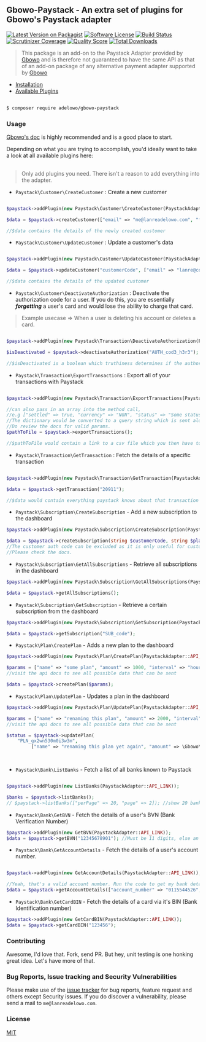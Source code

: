 ## Gbowo-Paystack - An extra set of plugins for Gbowo's Paystack adapter

[![Latest Version on Packagist](https://img.shields.io/packagist/v/adelowo/gbowo-paystack.svg?style=flat-square)](https://packagist.org/packages/adelowo/gbowo-paystack)
[![Software License](https://img.shields.io/badge/license-MIT-brightgreen.svg?style=flat-square)](LICENSE.md)
[![Build Status](https://img.shields.io/travis/adelowo/gbowo-paystack/master.svg?style=flat-square)](https://travis-ci.org/adelowo/gbowo-paystack)
[![Scrutinizer Coverage](https://img.shields.io/scrutinizer/coverage/g/adelowo/gbowo-paystack.svg?style=flat-square)](https://scrutinizer-ci.com/g/adelowo/gbowo-paystack/?branch=master)
[![Quality Score](https://img.shields.io/scrutinizer/g/adelowo/gbowo-paystack.svg?style=flat-square)](https://scrutinizer-ci.com/g/adelowo/gbowo-paystack)
[![Total Downloads](https://img.shields.io/packagist/dt/adelowo/gbowo-paystack.svg?style=flat-square)](https://packagist.org/packages/adelowo/gbowo-paystack)

> This package is an add-on to the Paystack Adapter provided by [Gbowo][gbowo] and is therefore not guaranteed to have the same API as that of an add-on package of any alternative payment adapter supported by [Gbowo][gbowo]

- [Installation](#install)
- [Available Plugins](#plugins)


<h2 id="install"></h2>

```bash
$ composer require adelowo/gbowo-paystack
```
### Usage

[Gbowo's doc][gbowo] is highly recommended and is a good place to start.

Depending on what you are trying to accomplish, you'd ideally want to take a look at all available plugins here:

<h2 id="plugins"></h2>

> Only add plugins you need. There isn't a reason to add everything into the adapter.

- `Paystack\Customer\CreateCustomer` : Create a new customer

```php

$paystack->addPlugin(new Paystack\Customer\CreateCustomer(PaystackAdapter::API_LINK));

$data = $paystack->createCustomer(["email" => "me@lanreadelowo.com", "first_name" => "Lanre", "last_name" => "Adelowo"]);

//$data contains the details of the newly created customer

```

- `Paystack\Customer\UpdateCustomer` : Update a customer's data

```php

$paystack->addPlugin(new Paystack\Customer\UpdateCustomer(PaystackAdapter::API_LINK));

$data = $paystack->updateCustomer("customerCode", ["email" => "lanre@coolstartup.com"]);

//$data contains the details of the updated customer

```

- `Paystack\Customer\DeactivateAuthorization` : Deactivate the authorization code for a user. If you do this, you are essentially ___forgetting___ a user's card and would lose the ability to charge that card.
 
> Example usecase => When a user is deleting his account or deletes a card.

```php

$paystack->addPlugin(new Paystack\Transaction\DeactivateAuthorization(PaystackAdapter::API_LINK));

$isDeactivated = $paystack->deactivateAuthorization("AUTH_cod3_h3r3");

//$isDeactivated is a boolean which truthiness determines if the authorization code was succesffuly deactivated
```

- `Paystack\Transaction\ExportTransactions` : Export all of your transactions with Paystack

```php

$paystack->addPlugin(new Paystack\Transaction\ExportTransactions(PaystackAdapter::API_LINK));

//can also pass in an array into the method call,
//e.g ["settled" => true, "currency" => "NGN", "status" => "Some status"]
//The dictionary would be converted to a query string which is sent alongside the request. 
//Do review the docs for valid params.
$pathToFile = $paystack->exportTransactions();

//$pathToFile would contain a link to a csv file which you then have to download
```

- `Paystack\Transaction\GetTransaction` : Fetch the details of a specific transaction

```php

$paystack->addPlugin(new Paystack\Transaction\GetTransaction(PaystackAdapter::API_LINK));

$data = $paystack->getTransaction("20911");

//$data would contain everything paystack knows about that transaction
```

- `Paystack\Subscription\CreateSubscription` - Add a new subscription to the dashboard

```php
$paystack->addPlugin(new Paystack\Subscription\CreateSubscription(PaystackAdapter::API_LINK));

$data = $paystack->createSubscription(string $customerCode, string $planCode, string $customerAuthCode = "");
//The customer auth code can be excluded as it is only useful for customers with multiple authorizations.
//Please check the docs.

```

- `Paystack\Subscription\GetAllSubscriptions` - Retrieve all subscriptions in the dashboard

```php
$paystack->addPlugin(new Paystack\Subscription\GetAllSubscriptions(PaystackAdapter::API_LINK));

$data = $paystack->getAllSubscriptions();

```

- `Paystack\Subscription\GetSubscription` - Retrieve a certain subscription from the dashboard

```php
$paystack->addPlugin(new Paystack\Subscription\GetSubscription(PaystackAdapter::API_LINK));

$data = $paystack->getSubscription("SUB_code");

```

- `Paystack\Plan\CreatePlan` - Adds a new plan to the dashboard

```php
$paystack->addPlugin(new Paystack\Plan\CreatePlan(PaystackAdapter::API_LINK));

$params = ["name" => "some plan", "amount" => 1000, "interval" => "hourly"];
//visit the api docs to see all possible data that can be sent

$data = $paystack->createPlan($params);

```

- `Paystack\Plan\UpdatePlan` - Updates a plan in the dashboard

```php
$paystack->addPlugin(new Paystack\Plan\UpdatePlan(PaystackAdapter::API_LINK));

$params = ["name" => "renaming this plan", "amount" => 2000, "interval" => "weekly"];
//visit the api docs to see all possible data that can be sent

$status = $paystack->updatePlan(
	"PLN_gx2wn530m0i3w3m",
         ["name" => "renaming this plan yet again", "amount" => \Gbowo\toKobo(200000), "interval" => "weekly"]);

	
```

- `Paystack\Bank\ListBanks` - Fetch a list of all banks known to Paystack

```php

$paystack->addPlugin(new ListBanks(PaystackAdapter::API_LINK));

$banks = $paystack->listBanks();
// $paystack->listBanks(["perPage" => 20, "page" => 2]); //show 20 banks and show results from the second page (the results are paginated) 

```


- `Paystack\Bank\GetBVN` - Fetch the details of a user's BVN (Bank Verification Number)

```php
$paystack->addPlugin(new GetBVN(PaystackAdapter::API_LINK));
$data = $paystack->getBVN("12345678901"); //Must be 11 digits, else an exception is thrown
```


- `Paystack\Bank\GetAccountDetails` - Fetch the details of a user's account number.

```php

$paystack->addPlugin(new GetAccountDetails(PaystackAdapter::API_LINK));

//Yeah, that's a valid account number. Run the code to get my bank details and throw me some cash :)
$data = $paystack->getAccountDetails(["account_number" => "0115544526", "bank_code" => "058"]));
```

- `Paystack\Bank\GetCardBIN` - Fetch the details of a card via it's BIN (Bank Identification number)

```php
$paystack->addPlugin(new GetCardBIN(PaystackAdapter::API_LINK));
$data = $paystack->getCardBIN("123456");
```


### Contributing

Awesome, I'd love that. Fork, send PR. But hey, unit testing is one honking great idea. Let's have more of that.

### Bug Reports, Issue tracking and Security Vulnerabilities

Please make use of the [issue tracker](https://github.com/adelowo/gbowo-paystack/issues) for bug reports, feature request and others except Security issues. If you do discover a vulnerability, please send a mail to `me@lanreadelowo.com`.

### License
[MIT](http://opensource.org/licenses/MIT)

[gbowo]: https://github.com/adelowo/gbowo

